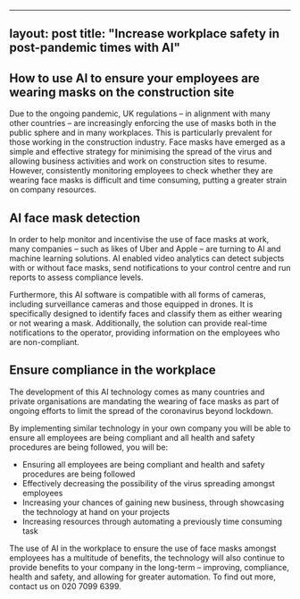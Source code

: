 ---
layout: post
title:  "Increase workplace safety in post-pandemic times with AI"
-----

## How to use AI to ensure your employees are wearing masks on the construction site
Due to the ongoing pandemic, UK regulations – in alignment with many other countries – are increasingly enforcing the use of masks both in the public sphere and in many workplaces. This is particularly prevalent for those working in the construction industry. Face masks have emerged as a simple and effective strategy for minimising the spread of the virus and allowing business activities and work on construction sites to resume. However, consistently monitoring employees to check whether they are wearing face masks is difficult and time consuming, putting a greater strain on company resources.

## AI face mask detection
In order to help monitor and incentivise the use of face masks at work, many companies – such as likes of Uber and Apple – are turning to AI and machine learning solutions. AI enabled video analytics can detect subjects with or without face masks, send notifications to your control centre and run reports to assess compliance levels.

Furthermore, this AI software is compatible with all forms of cameras, including surveillance cameras and those equipped in drones. It is specifically designed to identify faces and classify them as either wearing or not wearing a mask. Additionally, the solution can provide real-time notifications to the operator, providing information on the employees who are non-compliant.

## Ensure compliance in the workplace
The development of this AI technology comes as many countries and private organisations are mandating the wearing of face masks as part of ongoing efforts to limit the spread of the coronavirus beyond lockdown.

By implementing similar technology in your own company you will be able to ensure all employees are being compliant and all health and safety procedures are being followed, you will be:

- Ensuring all employees are being compliant and health and safety procedures are being followed
- Effectively decreasing the possibility of the virus spreading amongst employees
- Increasing your chances of gaining new business, through showcasing the technology at hand on your projects
- Increasing resources through automating a previously time consuming task

The use of AI in the workplace to ensure the use of face masks amongst employees has a multitude of benefits, the technology will also continue to provide benefits to your company in the long-term – improving, compliance, health and safety, and allowing for greater automation. To find out more, contact us on 020 7099 6399.

